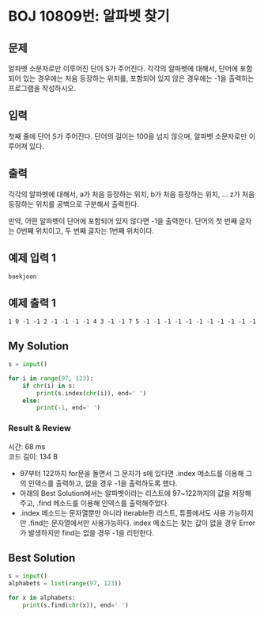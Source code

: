 # BOJ 10809번: 알파벳 찾기

## 문제

알파벳 소문자로만 이루어진 단어 S가 주어진다. 각각의 알파벳에 대해서, 단어에 포함되어 있는 경우에는 처음 등장하는 위치를, 포함되어 있지 않은 경우에는 -1을 출력하는 프로그램을 작성하시오.

## 입력

첫째 줄에 단어 S가 주어진다. 단어의 길이는 100을 넘지 않으며, 알파벳 소문자로만 이루어져 있다.

## 출력

각각의 알파벳에 대해서, a가 처음 등장하는 위치, b가 처음 등장하는 위치, ... z가 처음 등장하는 위치를 공백으로 구분해서 출력한다.

만약, 어떤 알파벳이 단어에 포함되어 있지 않다면 -1을 출력한다. 단어의 첫 번째 글자는 0번째 위치이고, 두 번째 글자는 1번째 위치이다.

## 예제 입력 1

    baekjoon

## 예제 출력 1

    1 0 -1 -1 2 -1 -1 -1 -1 4 3 -1 -1 7 5 -1 -1 -1 -1 -1 -1 -1 -1 -1 -1 -1

## My Solution

```python
s = input()

for i in range(97, 123):
    if chr(i) in s:
        print(s.index(chr(i)), end=' ')
    else:
        print(-1, end=' ')
```

### Result & Review

시간: 68 ms  
코드 길이: 134 B

- 97부터 122까지 for문을 돌면서 그 문자가 s에 있다면 .index 메소드를 이용해 그의 인덱스를 출력하고, 없을 경우 -1을 출력하도록 했다.
- 아래의 Best Solution에서는 알파벳이라는 리스트에 97~122까지의 값을 저장해주고, .find 메소드를 이용해 인덱스를 출력해주었다.
- .index 메소드는 문자열뿐만 아니라 iterable한 리스트, 튜플에서도 사용 가능하지만 .find는 문자열에서만 사용가능하다. index 메소드는 찾는 값이 없을 경우 Error가 발생하지만 find는 없을 경우 -1을 리턴한다.

## Best Solution

```python
s = input()
alphabets = list(range(97, 123))

for x in alphabets:
    print(s.find(chr(x)), end=' ')
```
